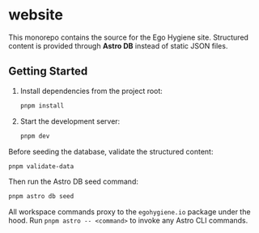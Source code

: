 # website

This monorepo contains the source for the Ego Hygiene site.
Structured content is provided through **Astro DB** instead of static JSON files.

## Getting Started

1. Install dependencies from the project root:
   ```bash
   pnpm install
   ```
2. Start the development server:
   ```bash
   pnpm dev
   ```

Before seeding the database, validate the structured content:
```bash
pnpm validate-data
```
Then run the Astro DB seed command:
```bash
pnpm astro db seed
```

All workspace commands proxy to the `egohygiene.io` package under the hood.
Run `pnpm astro -- <command>` to invoke any Astro CLI commands.
